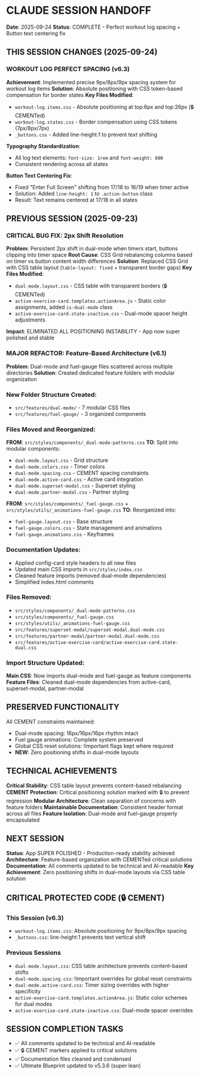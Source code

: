 # CLAUDE SESSION HANDOFF

**Date**: 2025-09-24
**Status**: COMPLETE - Perfect workout log spacing + Button text centering fix

## THIS SESSION CHANGES (2025-09-24)

### WORKOUT LOG PERFECT SPACING (v6.3)

**Achievement**: Implemented precise 9px/8px/9px spacing system for workout log items
**Solution**: Absolute positioning with CSS token-based compensation for border states
**Key Files Modified**:
- `workout-log.items.css` - Absolute positioning at top:6px and top:26px (🔒 CEMENTed)
- `workout-log.states.css` - Border compensation using CSS tokens (7px/8px/7px)
- `_buttons.css` - Added line-height:1 to prevent text shifting

**Typography Standardization**:
- All log text elements: `font-size: 1rem` and `font-weight: 600`
- Consistent rendering across all states

**Button Text Centering Fix**:
- Fixed "Enter Full Screen" shifting from 17/18 to 16/19 when timer active
- Solution: Added `line-height: 1` to `.action-button` class
- Result: Text remains centered at 17/18 in all states

## PREVIOUS SESSION (2025-09-23)

### CRITICAL BUG FIX: 2px Shift Resolution

**Problem**: Persistent 2px shift in dual-mode when timers start, buttons clipping into timer space
**Root Cause**: CSS Grid rebalancing columns based on timer vs button content width differences
**Solution**: Replaced CSS Grid with CSS table layout (`table-layout: fixed` + transparent border gaps)
**Key Files Modified**:
- `dual-mode.layout.css` - CSS table with transparent borders (🔒 CEMENTed)
- `active-exercise-card.templates.actionArea.js` - Static color assignments, added `is-dual-mode` class
- `active-exercise-card.state-inactive.css` - Dual-mode spacer height adjustments

**Impact**: ELIMINATED ALL POSITIONING INSTABILITY - App now super polished and stable

### MAJOR REFACTOR: Feature-Based Architecture (v6.1)

**Problem**: Dual-mode and fuel-gauge files scattered across multiple directories
**Solution**: Created dedicated feature folders with modular organization

### New Folder Structure Created:
- `src/features/dual-mode/` - 7 modular CSS files
- `src/features/fuel-gauge/` - 3 organized components

### Files Moved and Reorganized:
**FROM**: `src/styles/components/_dual-mode-patterns.css`
**TO**: Split into modular components:
- `dual-mode.layout.css` - Grid structure
- `dual-mode.colors.css` - Timer colors
- `dual-mode.spacing.css` - CEMENT spacing constraints
- `dual-mode.active-card.css` - Active card integration
- `dual-mode.superset-modal.css` - Superset styling
- `dual-mode.partner-modal.css` - Partner styling

**FROM**: `src/styles/components/_fuel-gauge.css` + `src/styles/utils/_animations-fuel-gauge.css`
**TO**: Reorganized into:
- `fuel-gauge.layout.css` - Base structure
- `fuel-gauge.colors.css` - State management and animations
- `fuel-gauge.animations.css` - Keyframes

### Documentation Updates:
- Applied config-card style headers to all new files
- Updated main CSS imports in `src/styles/index.css`
- Cleaned feature imports (removed dual-mode dependencies)
- Simplified index.html comments

### Files Removed:
- `src/styles/components/_dual-mode-patterns.css`
- `src/styles/components/_fuel-gauge.css`
- `src/styles/utils/_animations-fuel-gauge.css`
- `src/features/superset-modal/superset-modal.dual-mode.css`
- `src/features/partner-modal/partner-modal.dual-mode.css`
- `src/features/active-exercise-card/active-exercise-card.state-dual.css`

### Import Structure Updated:
**Main CSS**: Now imports dual-mode and fuel-gauge as feature components
**Feature Files**: Cleaned dual-mode dependencies from active-card, superset-modal, partner-modal

## PRESERVED FUNCTIONALITY

All CEMENT constraints maintained:
- Dual-mode spacing: 16px/16px/16px rhythm intact
- Fuel gauge animations: Complete system preserved
- Global CSS reset solutions: !important flags kept where required
- **NEW**: Zero positioning shifts in dual-mode layouts

## TECHNICAL ACHIEVEMENTS

**Critical Stability**: CSS table layout prevents content-based rebalancing
**CEMENT Protection**: Critical positioning solution marked with 🔒 to prevent regression
**Modular Architecture**: Clean separation of concerns with feature folders
**Maintainable Documentation**: Consistent header format across all files
**Feature Isolation**: Dual-mode and fuel-gauge properly encapsulated

## NEXT SESSION

**Status**: App SUPER POLISHED - Production-ready stability achieved
**Architecture**: Feature-based organization with CEMENTed critical solutions
**Documentation**: All comments updated to be technical and AI-readable
**Key Achievement**: Zero positioning shifts in dual-mode layouts via CSS table solution

## CRITICAL PROTECTED CODE (🔒 CEMENT)

### This Session (v6.3)
- `workout-log.items.css`: Absolute positioning for 9px/8px/9px spacing
- `_buttons.css`: line-height:1 prevents text vertical shift

### Previous Sessions
- `dual-mode.layout.css`: CSS table architecture prevents content-based shifts
- `dual-mode.spacing.css`: !important overrides for global reset constraints
- `dual-mode.active-card.css`: Timer sizing overrides with higher specificity
- `active-exercise-card.templates.actionArea.js`: Static color schemes for dual modes
- `active-exercise-card.state-inactive.css`: Dual-mode spacer overrides

## SESSION COMPLETION TASKS
- ✅ All comments updated to be technical and AI-readable
- ✅ 🔒 CEMENT markers applied to critical solutions
- ✅ Documentation files cleaned and condensed
- ✅ Ultimate Blueprint updated to v5.3.6 (super lean)